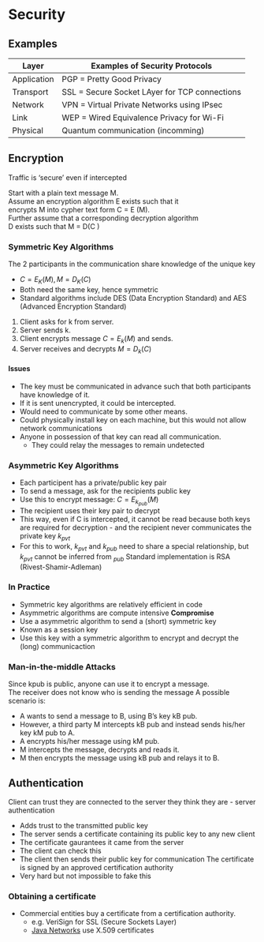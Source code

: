 # Security
## Examples

| Layer       | Examples of Security Protocols                |
| ----------- | --------------------------------------------- |
| Application | PGP = Pretty Good Privacy                     |
| Transport   | SSL = Secure Socket LAyer for TCP connections |
| Network     | VPN = Virtual Private Networks using IPsec    |
| Link        | WEP = Wired Equivalence Privacy for Wi-Fi     |
| Physical    | Quantum communication (incomming)             |

## Encryption
Traffic is ‘secure’ even if intercepted

Start with a plain text message M.  
Assume an encryption algorithm E exists such that it  
encrypts M into cypher text form C = E (M).  
Further assume that a corresponding decryption algorithm  
D exists such that M = D(C )
### Symmetric Key Algorithms
The 2 participants in the communication share knowledge of the unique key
- $C = E_K(M), M = D_K(C)$
- Both need the same key, hence symmetric
- Standard algorithms include DES (Data Encryption Standard) and AES (Advanced Encryption Standard)
1. Client asks for k from server.  
2. Server sends k.  
3. Client encrypts message $C = E_k (M)$ and sends.  
4. Server receives and decrypts $M = D_k (C )$
#### Issues
- The key must be communicated in advance such that both participants have knowledge of it.  
- If it is sent unencrypted, it could be intercepted.  
- Would need to communicate by some other means.  
- Could physically install key on each machine, but this would not allow network communications
- Anyone in possession of that key can read all communication.  
	- They could relay the messages to remain undetected

### Asymmetric Key Algorithms
- Each participent has a private/public key pair
- To send a message, ask for the recipients public key
- Use this to encrypt message: $C = E_{k_{pub}}(M)$
- The recipient uses their key pair to decrypt
- This way, even if C is intercepted, it cannot be read because both keys are required for decryption - and the recipient never communicates the private key $k_{pvt}$
- For this to work, $k_{pvt}$ and $k_{pub}$ need to share a special relationship, but $k_{pvt}$ cannot be inferred from $_{pub}$ Standard implementation is RSA (Rivest-Shamir-Adleman)

### In Practice
- Symmetric key algorithms are relatively efficient in code
- Asymmetric algorithms are compute intensive
**Compromise**
- Use a asymmetric algorithm to send a (short) symmetric key
- Known as a session key
- Use this key with a symmetric algorithm to encrypt and decrypt the (long) communicaction

### Man-in-the-middle Attacks
Since kpub is public, anyone can use it to encrypt a message.  
The receiver does not know who is sending the message
A possible scenario is:  
- A wants to send a message to B, using B’s key kB pub. 
- However, a third party M intercepts kB pub and instead sends his/her key kM pub to A.
- A encrypts his/her message using kM pub.  
- M intercepts the message, decrypts and reads it.  
- M then encrypts the message using kB pub and relays it to B.  
## Authentication
Client can trust they are connected to the server they think they are - server authentication
- Adds trust to the transmitted public key
- The server sends a certificate containing its public key to any new client
- The certificate gaurantees it came from the server
- The client can check this
- The client then sends their public key for communication
The certificate is signed by an approved certification authority
- Very hard but not impossible to fake this

### Obtaining a certificate
- Commercial entities buy a certificate from a certification authority. 
	-  e.g. VeriSign for SSL (Secure Sockets Layer)
	- [Java Networks](Java%20Networks.md) use X.509 certificates
